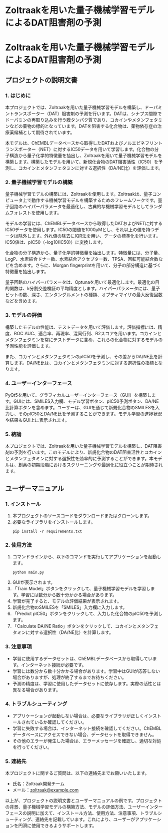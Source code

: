 # Zoltraakを用いた量子機械学習モデルによるDAT阻害剤の予測
# Zoltraakを用いた量子機械学習モデルによるDAT阻害剤の予測

## プロジェクトの説明文書

### 1. はじめに
本プロジェクトでは、Zoltraakを用いた量子機械学習モデルを構築し、ドーパミントランスポーター（DAT）阻害剤の予測を行います。DATは、シナプス間隙でドーパミンの再取り込みを行う膜タンパク質であり、コカインやメタンフェタミンなどの薬物の標的となっています。DATを阻害する化合物は、薬物依存症の治療薬候補として期待されています。

本モデルは、ChEMBLデータベースから取得したDATおよびノルエピネフリントランスポーター（NET）に対するIC50データを用いて学習します。化合物の分子構造から量子化学的特徴量を抽出し、Zoltraakを用いて量子機械学習モデルを構築します。構築したモデルを用いて、新規化合物のDAT阻害活性（IC50）を予測し、コカインとメタンフェタミンに対する選択性（DA/NE比）を評価します。

### 2. 量子機械学習モデルの構築
量子機械学習モデルの構築には、Zoltraakを使用します。Zoltraakは、量子コンピュータ上で動作する機械学習モデルを構築するためのフレームワークです。量子回路のハイパーパラメータを最適化し、古典的な機械学習モデルとしてランダムフォレストを使用します。

モデルの学習には、ChEMBLデータベースから取得したDATおよびNETに対するIC50データを使用します。IC50の閾値を1000μMとし、それ以上の値を持つデータは除外します。外れ値の除去にIQR法を用い、データの標準化を行います。IC50値は、pIC50（-log10(IC50)）に変換します。

化合物の分子構造から、量子化学的特徴量を抽出します。特徴量には、分子量、LogP、水素結合ドナー数、水素結合アクセプター数、TPSA、回転可能結合数などを含めます。さらに、Morgan fingerprintを用いて、分子の部分構造に基づく特徴量を抽出します。

量子回路のハイパーパラメータは、Optunaを用いて最適化します。最適化の目的関数は、k分割交差検証の平均精度とします。ハイパーパラメータには、量子ビットの数、深さ、エンタングルメントの種類、オプティマイザの最大反復回数などを含めます。

### 3. モデルの評価
構築したモデルの性能は、テストデータを用いて評価します。評価指標には、精度、ROC AUC、適合率、再現率、混同行列、R2スコアを用います。コカインとメタンフェタミンを常にテストデータに含め、これらの化合物に対するモデルの予測性能を評価します。

また、コカインとメタンフェタミンのpIC50を予測し、その差からDA/NE比を計算します。DA/NE比は、コカインとメタンフェタミンに対する選択性の指標となります。

### 4. ユーザーインターフェース
PyQt5を用いて、グラフィカルユーザーインターフェース（GUI）を構築します。GUIには、SMILES入力欄、モデル学習ボタン、pIC50予測ボタン、DA/NE比計算ボタンを含めます。ユーザーは、GUIを通じて新規化合物のSMILESを入力し、そのpIC50とDA/NE比を予測することができます。モデル学習の進捗状況や結果もGUI上に表示されます。

### 5. 結論
本プロジェクトでは、Zoltraakを用いた量子機械学習モデルを構築し、DAT阻害剤の予測を行います。このモデルにより、新規化合物のDAT阻害活性とコカインとメタンフェタミンに対する選択性を効率的に予測することができます。本モデルは、創薬の初期段階におけるスクリーニングや最適化に役立つことが期待されます。

## ユーザーマニュアル

### 1. インストール
1. 本プロジェクトのソースコードをダウンロードまたはクローンします。
2. 必要なライブラリをインストールします。
   ```
   pip install -r requirements.txt
   ```

### 2. 使用方法
1. コマンドラインから、以下のコマンドを実行してアプリケーションを起動します。
   ```
   python main.py
   ```
2. GUIが表示されます。
3. 「Train Model」ボタンをクリックして、量子機械学習モデルを学習します。学習には数分から数十分かかる場合があります。
4. 学習が完了すると、モデルの評価結果が表示されます。
5. 新規化合物のSMILESを「SMILES」入力欄に入力します。
6. 「Predict pIC50」ボタンをクリックして、入力した化合物のpIC50を予測します。
7. 「Calculate DA/NE Ratio」ボタンをクリックして、コカインとメタンフェタミンに対する選択性（DA/NE比）を計算します。

### 3. 注意事項
- 学習に使用するデータセットは、ChEMBLデータベースから取得しています。インターネット接続が必要です。
- 学習には数分から数十分かかる場合があります。学習中はGUIが応答しない場合がありますが、処理が終了するまでお待ちください。
- 予測の精度は、学習に使用したデータセットに依存します。実際の活性とは異なる場合があります。

### 4. トラブルシューティング
- アプリケーションが起動しない場合は、必要なライブラリが正しくインストールされているか確認してください。
- 学習に失敗する場合は、インターネット接続を確認してください。ChEMBLデータベースにアクセスできない場合、データセットを取得できません。
- その他のエラーが発生した場合は、エラーメッセージを確認し、適切な対処を行ってください。

### 5. 連絡先
本プロジェクトに関するご質問は、以下の連絡先までお願いいたします。
- 氏名：Zoltraak開発チーム
- メール：zoltraak@example.com

以上が、プロジェクトの説明文書とユーザーマニュアルの例です。プロジェクトの背景、量子機械学習モデルの構築方法、モデルの評価方法、ユーザーインターフェースの説明に加えて、インストール方法、使用方法、注意事項、トラブルシューティング、連絡先を記載しています。これにより、ユーザーがアプリケーションを円滑に使用できるようサポートします。

